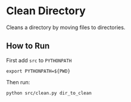 # Clean Directory
Cleans a directory by moving files to directories.

## How to Run
First add `src` to `PYTHONPATH`
```
export PYTHONPATH=${PWD}
```
Then run:
```
python src/clean.py dir_to_clean
```
